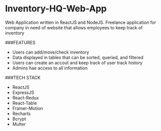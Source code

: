 # Inventory-HQ-Web-App
Web Application written in ReactJS and NodeJS. Freelance application for company in need of website that allows employees to keep track of inventory

###FEATURES
* Users can add/move/check inventory
* Data displayed in tables that can be sorted, queried, and filtered
* Users can create an accout and keep track of user track history
* Admins hae access to all information

###TECH STACK
* ReactJS
* ExpressJS
* React-Redux
* React-Table
* Framer-Motion
* Recharts
* Bcrypt
* Multer
